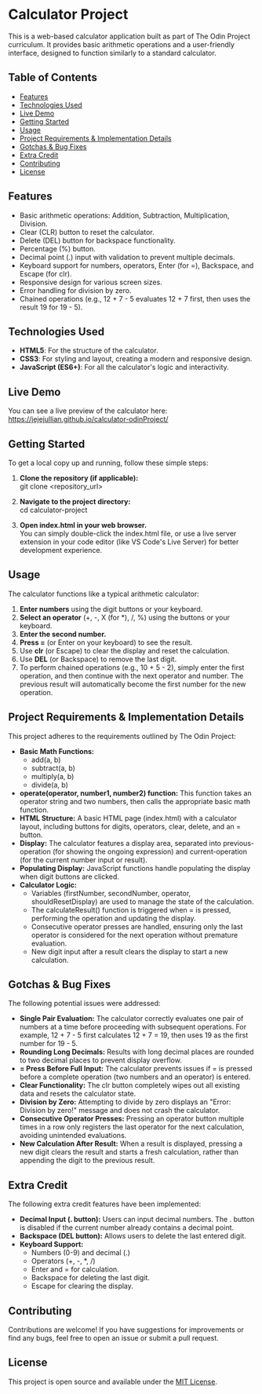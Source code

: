 # **Calculator Project**

This is a web-based calculator application built as part of The Odin Project curriculum. It provides basic arithmetic operations and a user-friendly interface, designed to function similarly to a standard calculator.

## **Table of Contents**

- [Features](https://www.google.com/search?q=%23features)
- [Technologies Used](https://www.google.com/search?q=%23technologies-used)
- [Live Demo](https://www.google.com/search?q=%23live-demo)
- [Getting Started](https://www.google.com/search?q=%23getting-started)
- [Usage](https://www.google.com/search?q=%23usage)
- [Project Requirements & Implementation Details](https://www.google.com/search?q=%23project-requirements--implementation-details)
- [Gotchas & Bug Fixes](https://www.google.com/search?q=%23gotchas--bug-fixes)
- [Extra Credit](https://www.google.com/search?q=%23extra-credit)
- [Contributing](https://www.google.com/search?q=%23contributing)
- [License](https://www.google.com/search?q=%23license)

## **Features**

- Basic arithmetic operations: Addition, Subtraction, Multiplication, Division.
- Clear (CLR) button to reset the calculator.
- Delete (DEL) button for backspace functionality.
- Percentage (%) button.
- Decimal point (.) input with validation to prevent multiple decimals.
- Keyboard support for numbers, operators, Enter (for =), Backspace, and Escape (for clr).
- Responsive design for various screen sizes.
- Error handling for division by zero.
- Chained operations (e.g., 12 + 7 - 5 evaluates 12 + 7 first, then uses the result 19 for 19 - 5).

## **Technologies Used**

- **HTML5**: For the structure of the calculator.
- **CSS3**: For styling and layout, creating a modern and responsive design.
- **JavaScript (ES6+)**: For all the calculator's logic and interactivity.

## **Live Demo**

You can see a live preview of the calculator here: <https://jejejullian.github.io/calculator-odinProject/>

## **Getting Started**

To get a local copy up and running, follow these simple steps:

1. **Clone the repository (if applicable):**  
    git clone &lt;repository_url&gt;  

2. **Navigate to the project directory:**  
    cd calculator-project  

3. **Open index.html in your web browser.**  
    You can simply double-click the index.html file, or use a live server extension in your code editor (like VS Code's Live Server) for better development experience.

## **Usage**

The calculator functions like a typical arithmetic calculator:

1. **Enter numbers** using the digit buttons or your keyboard.
2. **Select an operator** (+, -, X (for \*), /, %) using the buttons or your keyboard.
3. **Enter the second number.**
4. **Press =** (or Enter on your keyboard) to see the result.
5. Use **clr** (or Escape) to clear the display and reset the calculation.
6. Use **DEL** (or Backspace) to remove the last digit.
7. To perform chained operations (e.g., 10 + 5 - 2), simply enter the first operation, and then continue with the next operator and number. The previous result will automatically become the first number for the new operation.

## **Project Requirements & Implementation Details**

This project adheres to the requirements outlined by The Odin Project:

- **Basic Math Functions:**
  - add(a, b)
  - subtract(a, b)
  - multiply(a, b)
  - divide(a, b)
- **operate(operator, number1, number2) function:** This function takes an operator string and two numbers, then calls the appropriate basic math function.
- **HTML Structure:** A basic HTML page (index.html) with a calculator layout, including buttons for digits, operators, clear, delete, and an = button.
- **Display:** The calculator features a display area, separated into previous-operation (for showing the ongoing expression) and current-operation (for the current number input or result).
- **Populating Display:** JavaScript functions handle populating the display when digit buttons are clicked.
- **Calculator Logic:**
  - Variables (firstNumber, secondNumber, operator, shouldResetDisplay) are used to manage the state of the calculation.
  - The calculateResult() function is triggered when = is pressed, performing the operation and updating the display.
  - Consecutive operator presses are handled, ensuring only the last operator is considered for the next operation without premature evaluation.
  - New digit input after a result clears the display to start a new calculation.

## **Gotchas & Bug Fixes**

The following potential issues were addressed:

- **Single Pair Evaluation:** The calculator correctly evaluates one pair of numbers at a time before proceeding with subsequent operations. For example, 12 + 7 - 5 first calculates 12 + 7 = 19, then uses 19 as the first number for 19 - 5.
- **Rounding Long Decimals:** Results with long decimal places are rounded to two decimal places to prevent display overflow.
- **\= Press Before Full Input:** The calculator prevents issues if = is pressed before a complete operation (two numbers and an operator) is entered.
- **Clear Functionality:** The clr button completely wipes out all existing data and resets the calculator state.
- **Division by Zero:** Attempting to divide by zero displays an "Error: Division by zero!" message and does not crash the calculator.
- **Consecutive Operator Presses:** Pressing an operator button multiple times in a row only registers the last operator for the next calculation, avoiding unintended evaluations.
- **New Calculation After Result:** When a result is displayed, pressing a new digit clears the result and starts a fresh calculation, rather than appending the digit to the previous result.

## **Extra Credit**

The following extra credit features have been implemented:

- **Decimal Input (. button):** Users can input decimal numbers. The . button is disabled if the current number already contains a decimal point.
- **Backspace (DEL button):** Allows users to delete the last entered digit.
- **Keyboard Support:**
  - Numbers (0-9) and decimal (.)
  - Operators (+, -, \*, /)
  - Enter and = for calculation.
  - Backspace for deleting the last digit.
  - Escape for clearing the display.

## **Contributing**

Contributions are welcome! If you have suggestions for improvements or find any bugs, feel free to open an issue or submit a pull request.

## **License**

This project is open source and available under the [MIT License](https://www.google.com/search?q=LICENSE).
